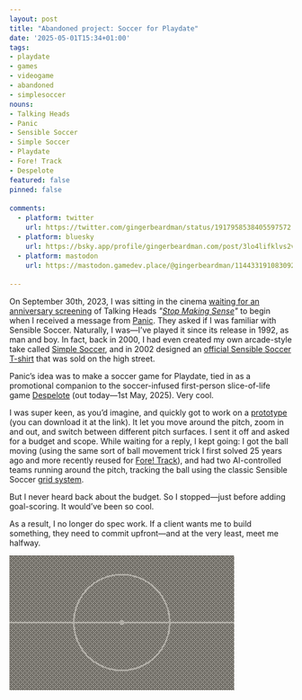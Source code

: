 ```yaml
---
layout: post
title: "Abandoned project: Soccer for Playdate"
date: '2025-05-01T15:34+01:00'
tags:
- playdate
- games
- videogame
- abandoned
- simplesoccer
nouns:
- Talking Heads
- Panic
- Sensible Soccer
- Simple Soccer
- Playdate
- Fore! Track
- Despelote
featured: false
pinned: false

comments:
  - platform: twitter
    url: https://twitter.com/gingerbeardman/status/1917958538405597572
  - platform: bluesky
    url: https://bsky.app/profile/gingerbeardman.com/post/3lo4lifklvs2v
  - platform: mastodon
    url: https://mastodon.gamedev.place/@gingerbeardman/114433191083092658

---
```


On September 30th, 2023, I was sitting in the cinema [waiting for an anniversary screening](https://twitter.com/gingerbeardman/status/1708437276756214147) of Talking Heads *"[Stop Making Sense](https://en.wikipedia.org/wiki/Stop_Making_Sense)"* to begin when I received a message from [Panic](https://panic.com). They asked if I was familiar with Sensible Soccer. Naturally, I was—I’ve played it since its release in 1992, as man and boy. In fact, back in 2000, I had even created my own arcade-style take called [Simple Soccer](/2000/09/29/simple-soccer/), and in 2002 designed an [official Sensible Soccer T-shirt](/2002/05/23/sensible-soccer-t-shirt/) that was sold on the high street.

Panic’s idea was to make a soccer game for Playdate, tied in as a promotional companion to the soccer-infused first-person slice-of-life game [Despelote](https://en.wikipedia.org/wiki/Despelote) (out today—1st May, 2025). Very cool.

I was super keen, as you’d imagine, and quickly got to work on a [prototype](https://gingerbeardman.itch.io/prototypes-for-playdate) (you can download it at the link). It let you move around the pitch, zoom in and out, and switch between different pitch surfaces. I sent it off and asked for a budget and scope. While waiting for a reply, I kept going: I got the ball moving (using the same sort of ball movement trick I first solved 25 years ago and more recently reused for [Fore! Track](/2023/06/26/ball-und-panzer-golf-making-a-playdate-game-in-a-week/)), and had two AI-controlled teams running around the pitch, tracking the ball using the classic Sensible Soccer [grid system](https://readonlymemory.com/the-making-of-sensible-soccer/).

But I never heard back about the budget. So I stopped—just before adding goal-scoring. It would’ve been so cool.

As a result, I no longer do spec work. If a client wants me to build something, they need to commit upfront—and at the very least, meet me halfway.

![IMG](/images/posts/soccer-playdate.gif#playdate)
